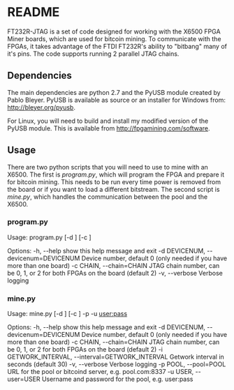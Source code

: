 # README
FT232R-JTAG is a set of code designed for working with the X6500 FPGA Miner boards, which are used for bitcoin mining. To communicate with the FPGAs, it takes advantage of the FTDI FT232R's ability to "bitbang" many of it's pins. The code supports running 2 parallel JTAG chains.

## Dependencies
The main dependencies are python 2.7 and the PyUSB module created by Pablo Bleyer. PyUSB is available as source or an installer for Windows from: http://bleyer.org/pyusb.

For Linux, you will need to build and install my modified version of the PyUSB module. This is available from http://fpgamining.com/software.

## Usage
There are two python scripts that you will need to use to mine with an X6500. The first is _program.py_, which will program the FPGA and prepare it for bitcoin mining. This needs to be run every time power is removed from the board or if you want to load a different bitstream. The second script is _mine.py_, which handles the communication between the pool and the X6500.

### program.py

Usage: program.py [-d <devicenum>] [-c <chain>] <path-to-bitstream-file>

Options:
  -h, --help            show this help message and exit
  -d DEVICENUM, --devicenum=DEVICENUM
                        Device number, default 0 (only needed if you have more
                        than one board)
  -c CHAIN, --chain=CHAIN
                        JTAG chain number, can be 0, 1, or 2 for both FPGAs on
                        the board (default 2)
  -v, --verbose         Verbose logging


### mine.py
Usage: mine.py [-d <devicenum>] [-c <chain>] -p <pool-url> -u <user:pass>

Options:
  -h, --help            show this help message and exit
  -d DEVICENUM, --devicenum=DEVICENUM
                        Device number, default 0 (only needed if you have more
                        than one board)
  -c CHAIN, --chain=CHAIN
                        JTAG chain number, can be 0, 1, or 2 for both FPGAs on
                        the board (default 2)
  -i GETWORK_INTERVAL, --interval=GETWORK_INTERVAL
                        Getwork interval in seconds (default 30)
  -v, --verbose         Verbose logging
  -p POOL, --pool=POOL  URL for the pool or bitcoind server, e.g. pool.com:8337
  -u USER, --user=USER  Username and password for the pool, e.g. user:pass

